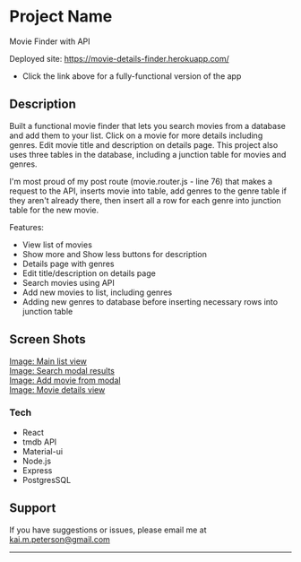 # Project Name

Movie Finder with API

Deployed site: https://movie-details-finder.herokuapp.com/
- Click the link above for a fully-functional version of the app


## Description

Built a functional movie finder that lets you search movies from a database and add them to your list. Click on a movie for more details including genres. Edit movie title and description on details page. This project also uses three tables in the database, including a junction table for movies and genres. 

I'm most proud of my post route (movie.router.js - line 76) that makes a request to the API, inserts movie into table, add genres to the genre table if they aren't already there, then insert all a row for each genre into junction table for the new movie.

Features:
- View list of movies
- Show more and Show less buttons for description
- Details page with genres
- Edit title/description on details page
- Search movies using API
- Add new movies to list, including genres
- Adding new genres to database before inserting necessary rows into junction table

## Screen Shots

[Image: Main list view](https://imgur.com/TvTsjzF) <br />
[Image: Search modal results](https://imgur.com/mqnVs7E) <br />
[Image: Add movie from modal](https://imgur.com/GDzi0Jg) <br />
[Image: Movie details view](https://imgur.com/kLsTbSq)


### Tech

- React
- tmdb API
- Material-ui
- Node.js
- Express
- PostgresSQL

## Support
If you have suggestions or issues, please email me at kai.m.peterson@gmail.com

---
